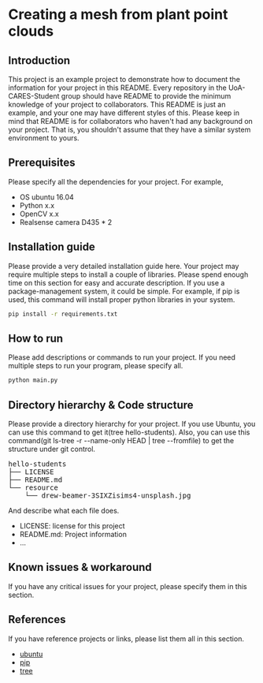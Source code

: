 # Creating a mesh from plant point clouds

## Introduction

This project is an example project to demonstrate how to document the information for your project in this README. Every repository in the UoA-CARES-Student group should have README to provide the minimum knowledge of your project to collaborators. This README is just an example, and your one may have different styles of this. Please keep in mind that README is for collaborators who haven't had any background on your project. That is, you shouldn't assume that they have a similar system environment to yours.

## Prerequisites

Please specify all the dependencies for your project. For example,

- OS ubuntu 16.04
- Python x.x
- OpenCV x.x
- Realsense camera D435 \* 2

## Installation guide

Please provide a very detailed installation guide here. Your project may require multiple steps to install a couple of libraries. Please spend enough time on this section for easy and accurate description. If you use a package-management system, it could be simple. For example, if pip is used, this command will install proper python libraries in your system.

```bash
pip install -r requirements.txt
```

## How to run

Please add descriptions or commands to run your project. If you need multiple steps to run your program, please specify all.

```bash
python main.py
```

## Directory hierarchy & Code structure

Please provide a directory hierarchy for your project. If you use Ubuntu, you can use this command to get it(tree hello-students). Also, you can use this command(git ls-tree -r --name-only HEAD | tree --fromfile) to get the structure under git control.

<pre>
hello-students
├── LICENSE
├── README.md
└── resource
    └── drew-beamer-3SIXZisims4-unsplash.jpg
</pre>

And describe what each file does.

- LICENSE: license for this project
- README.md: Project information
- ...

## Known issues & workaround

If you have any critical issues for your project, please specify them in this section.

## References

If you have reference projects or links, please list them all in this section.

- [ubuntu](https://ubuntu.com/)
- [pip](https://pypi.org/project/pip/)
- [tree](http://manpages.ubuntu.com/manpages/trusty/man1/tree.1.html)
